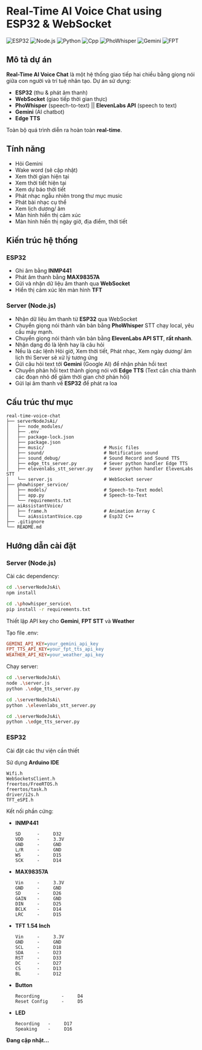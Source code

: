 # Real-Time AI Voice Chat using ESP32 & WebSocket

![ESP32](https://img.shields.io/badge/ESP32-RealTime-lightblue)
![Node.js](https://img.shields.io/badge/Node.js-Server-yellowgreen)
![Python](https://img.shields.io/badge/Python-Server-blue)
![Cpp](https://img.shields.io/badge/Cpp-Hardware-violet)
![PhoWhisper](https://img.shields.io/badge/PhoWhisper-STT-red)
![Gemini](https://img.shields.io/badge/Gemini-AI-green)
![FPT](https://img.shields.io/badge/FPT-TTS-blueviolet)

## Mô tả dự án

**Real-Time AI Voice Chat** là một hệ thống giao tiếp hai chiều bằng giọng nói giữa con người và trí tuệ nhân tạo. Dự án sử dụng:

- **ESP32** (thu & phát âm thanh)
- **WebSocket** (giao tiếp thời gian thực)
- **PhoWhisper** (speech-to-text) || **ElevenLabs API** (speech to text)
- **Gemini** (AI chatbot)
- **Edge TTS**

Toàn bộ quá trình diễn ra hoàn toàn **real-time**.


## Tính năng
- Hỏi Gemini
- Wake word (sẽ cập nhật)
- Xem thời gian hiện tại
- Xem thời tiết hiện tại
- Xem dự báo thời tiết
- Phát nhạc ngẫu nhiên trong thư mục music
- Phát bài nhạc cụ thể
- Xem lịch dương/ âm
- Màn hình hiển thị cảm xúc
- Màn hình hiển thị ngày giờ, địa điểm, thời tiết


## Kiến trúc hệ thống

### ESP32
- Ghi âm bằng **INMP441**
- Phát âm thanh bằng **MAX98357A**
- Gửi và nhận dữ liệu âm thanh qua **WebSocket**
- Hiển thị cảm xúc lên màn hình **TFT**

### Server (Node.js)
- Nhận dữ liệu âm thanh từ **ESP32** qua WebSocket
- Chuyển giọng nói thành văn bản bằng **PhoWhisper** STT chạy local, yêu cầu máy mạnh.
- Chuyển giọng nói thành văn bản bằng **ElevenLabs API STT**, **rất nhanh**.
- Nhận dạng đó là lệnh hay là câu hỏi
- Nếu là các lệnh Hỏi giờ, Xem thời tiết, Phát nhạc, Xem ngày dương/ âm lịch thì Server sẽ xử lý tương ứng
- Gửi câu hỏi text tới **Gemini** (Google AI) để nhận phản hồi text
- Chuyển phản hồi text thành giọng nói với **Edge TTS** (Text cần chia thành các đoạn nhỏ để giảm thời gian chờ phản hồi)
- Gửi lại âm thanh về **ESP32** để phát ra loa


## Cấu trúc thư mục
    real-time-voice-chat
    ├── serverNodeJsAi/
    │   ├── node_modules/
    │   ├── .env
    │   ├── package-lock.json
    │   ├── package.json
    │   ├── music/                      # Music files
    │   ├── sound/                      # Notification sound
    │   ├── sound_debug/                # Sound Record and Sound TTS
    │   ├── edge_tts_server.py          # Sever python handler Edge TTS
    │   ├── elevenlabs_stt_server.py    # Sever python handler ElevenLabs STT
    │   └── server.js                   # WebSocket server
    ├── phowhisper_service/
    │   ├── models/                     # Speech-to-Text model
    │   ├── app.py                      # Speech-to-Text
    │   └── requirements.txt                   
    ├── aiAssistantVoice/
    │   ├── frame.h                     # Animation Array C
    │   └── aiAssistantVoice.cpp        # Esp32 C++
    ├── .gitignore
    └── README.md

## Hướng dẫn cài đặt

### Server (Node.js)

Cài các dependency:
```bash
cd .\serverNodeJsAi\
npm install
```

```bash
cd .\phowhisper_service\
pip install -r requirements.txt
```

Thiết lập API key cho **Gemini**, **FPT STT** và **Weather**

Tạo file .env:
```ini
GEMINI_API_KEY=your_gemini_api_key
FPT_TTS_API_KEY=your_fpt_tts_api_key
WEATHER_API_KEY=your_weather_api_key
```
Chạy server:
```bash
cd .\serverNodeJsAi\
node .\server.js
python .\edge_tts_server.py
```

```bash
cd .\serverNodeJsAi\
python .\elevenlabs_stt_server.py
```

```bash
cd .\serverNodeJsAi\
python .\edge_tts_server.py
```

### ESP32
Cài đặt các thư viện cần thiết

Sử dụng **Arduino IDE**

    Wifi.h
    WebSocketsClient.h
    freertos/FreeRTOS.h
    freertos/task.h
    driver/i2s.h
    TFT_eSPI.h

Kết nối phần cứng:
- **INMP441**
  
      SD      -     D32
      VDD     -     3.3V
      GND     -     GND
      L/R     -     GND
      WS      -     D15
      SCK     -     D14
  
- **MAX98357A**
  
      Vin     -     3.3V
      GND     -     GND
      SD      -     D26
      GAIN    -     GND
      DIN     -     D25
      BCLK    -     D14
      LRC     -     D15

- **TFT 1.54 Inch**
  
      Vin     -     3.3V
      GND     -     GND
      SCL     -     D18
      SDA     -     D23
      RST     -     D33
      DC      -     D27
      CS      -     D13
      BL      -     D12
  
- **Button**
  
      Recording        -     D4
      Reset Config     -     D5

- **LED**

      Recording   -     D17
      Speaking    -     D16

**Đang cập nhật...**
